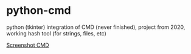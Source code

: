 # python-cmd
python (tkinter) integration of CMD (never finished), project from 2020, working hash tool (for strings, files, etc)


[Screenshot CMD](1.PNG)
